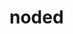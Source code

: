 # noded
<!DOCTYPE html>
<html lang="en">
<head>
    <meta charset="UTF-8">
    <meta http-equiv="X-UA-Compatible" content="IE=edge">
    <meta name="viewport" content="width=device-width, initial-scale=1.0">
    <title>Document</title>
</head>
<body>
    <div class="data1">
        <script src="http://pv.sohu.com/cityjson?ie=utf-8"></script>
<script type="text/javascript">
    city = returnCitySN["cname"]  
      //alert(returnCitySN["cip"])
      //alert(city)
      var obj = document.getElementById("divId");
            if(city=='河南省') {
                 //alert('你在中国')
                
                window.location.href='https://ae01.alicdn.com/kf/Sbffdc0167b6d481c9c593051fffccda7X.jpg'; 
                } 
            else 
                {
                //alert('你不在中国')
                window.location.href='https://ae01.alicdn.com/kf/Sd532548f676d402ba90087e0d40a4d67U.jpg';
                 }    
</script>
    </div>
</body>
</html>
